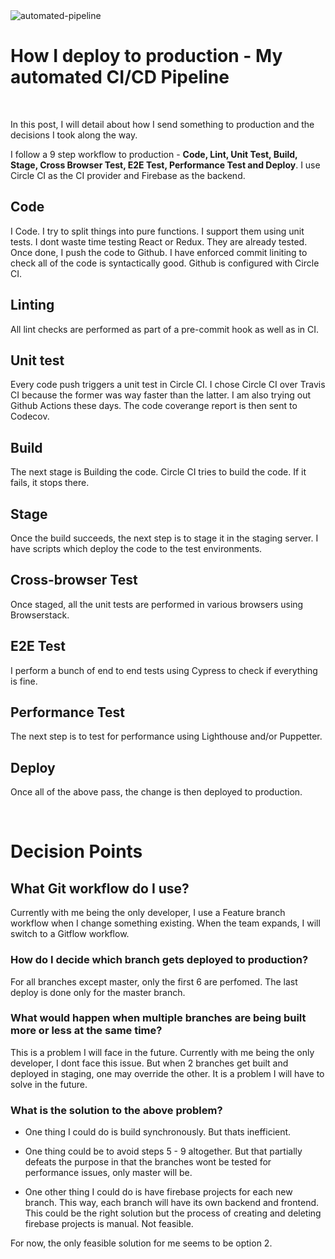 <img src="/img/automated-pipeline.jpg" title="automated-pipeline" class="post-first-image" />

# How I deploy to production - My automated CI/CD Pipeline

&nbsp;

In this post, I will detail about how I send something to production and the decisions I took along the way.

I follow a 9 step workflow to production - **Code, Lint, Unit Test, Build, Stage, Cross Browser Test, E2E Test, Performance Test and Deploy**.
I use Circle CI as the CI provider and Firebase as the backend.

## Code
I Code. I try to split things into pure functions. I support them using unit tests. I dont waste time testing React or Redux. They are already tested. Once done, I push the code to Github. I have enforced commit liniting to check all of the code is syntactically good. Github is configured with Circle CI.

## Linting
All lint checks are performed as part of a pre-commit hook as well as in CI.

## Unit test
Every code push triggers a unit test in Circle CI. I chose Circle CI over Travis CI because the former was way faster than the latter. I am also trying out Github Actions these days. The code coverange report is then sent to Codecov.

## Build
The next stage is Building the code. Circle CI tries to build the code. If it fails, it stops there.

## Stage
Once the build succeeds, the next step is to stage it in the staging server. I have scripts which deploy the code to the test environments.

## Cross-browser Test
Once staged, all the unit tests are performed in various browsers using Browserstack.

## E2E Test
I perform a bunch of end to end tests using Cypress to check if everything is fine.

## Performance Test
The next step is to test for performance using Lighthouse and/or Puppetter.

## Deploy
Once all of the above pass, the change is then deployed to production.

&nbsp;

# Decision Points

## What Git workflow do I use?

Currently with me being the only developer, I use a Feature branch workflow when I change something existing. When the team expands, I will switch to a Gitflow workflow.

### How do I decide which branch gets deployed to production?

For all branches except master, only the first 6 are perfomed. The last deploy is done only for the master branch.

### What would happen when multiple branches are being built more or less at the same time?

This is a problem I will face in the future. Currently with me being the only developer, I dont face this issue. But when 2 branches get built and deployed in staging, one may override the other. It is a problem I will have to solve in the future.

### What is the solution to the above problem?

- One thing I could do is build synchronously. But thats inefficient.

- One thing could be to avoid steps 5 - 9 altogether. But that partially defeats the purpose in that the branches wont be tested for performance issues, only master will be.

- One other thing I could do is have firebase projects for each new branch. This way, each branch will have its own backend and frontend. This could be the right solution but the process of creating and deleting firebase projects is manual. Not feasible.

For now, the only feasible solution for me seems to be option 2.